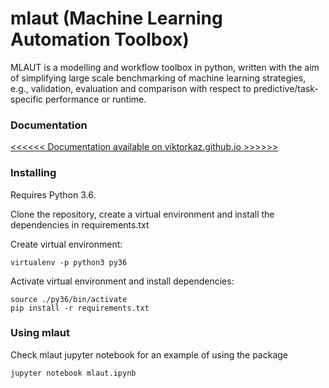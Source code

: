 # mlaut (Machine Learning Automation Toolbox)

MLAUT is a modelling and workflow toolbox in python, written with the aim of simplifying large scale benchmarking of machine learning strategies, e.g., validation, evaluation and comparison with respect to predictive/task-specific performance or runtime. 

### Documentation

[<<<<<< Documentation available on viktorkaz.github.io >>>>>>](viktorkaz.github.io)

### Installing

Requires Python 3.6.

Clone the repository, create a virtual environment and install the dependencies in requirements.txt

Create virtual environment:
```
virtualenv -p python3 py36
```
Activate virtual environment and install dependencies:
```
source ./py36/bin/activate
pip install -r requirements.txt
```

### Using mlaut

Check mlaut jupyter notebook for an example of using the package

```
jupyter notebook mlaut.ipynb
```